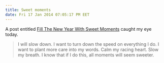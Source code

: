 ```yaml
---
title: Sweet moments
date: Fri 17 Jan 2014 07:05:17 PM EET
---
```


A post entitled [Fill The New Year With Sweet Moments](https://blog.freepeople.com/2013/12/fill-year-sweet-moments/) caught my eye today.

> I will slow down. I want to turn down the speed on everything I do. I want to plant more care into my words. Calm my racing heart. Slow my breath. I know that if I do this, all moments will seem sweeter.
